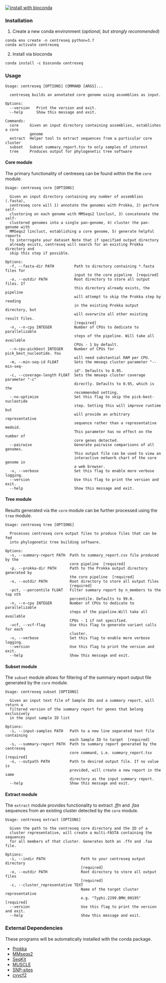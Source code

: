 [![install with bioconda](https://img.shields.io/badge/install%20with-bioconda-brightgreen.svg?style=flat)](http://bioconda.github.io/recipes/centreseq/README.html)


### Installation
1. Create a new conda environment (*optional, but strongly recommended*)

```
conda env create -n centreseq python=3.7
conda activate centreseq
```

2. Install via bioconda
```
conda install -c bioconda centreseq
```

### Usage
```
Usage: centreseq [OPTIONS] COMMAND [ARGS]...

  centreseq builds an annotated core genome using assemblies as input.

Options:
  --version   Print the version and exit.
  --help      Show this message and exit.

Commands:
  core     Given an input directory containing assemblies, establishes a core
           genome
  extract  Helper tool to extract sequences from a particular core cluster
  subset   Subset summary_report.tsv to only samples of interest
  tree     Produces output for phylogenetic tree software
```


#### Core module
The primary functionality of centreseq can be found within the the `core` module. 

```
Usage: centreseq core [OPTIONS]

  Given an input directory containing any number of assemblies (.fasta),
  centreseq core will 1) annotate the genomes with Prokka, 2) perform self-
  clustering on each genome with MMSeqs2 linclust, 3) concatenate the self-
  clustered genomes into a single pan-genome, 4) cluster the pan-genome with
  MMSeqs2 linclust, establishing a core genome, 5) generate helpful reports
  to interrogate your dataset Note that if specified output directory
  already exists, centreseq will search for an existing Prokka directory and
  skip this step if possible.

Options:
  -f, --fasta-dir PATH         Path to directory containing *.fasta files for
                               input to the core pipeline  [required]
  -o, --outdir PATH            Root directory to store all output files. If
                               this directory already exists, the pipeline
                               will attempt to skip the Prokka step by reading
                               in the existing Prokka output directory, but
                               will overwrite all other existing result files.
                               [required]
  -n, --n-cpu INTEGER          Number of CPUs to dedicate to parallelizable
                               steps of the pipeline. Will take all available
                               CPUs - 1 by default.
  --n-cpu-pickbest INTEGER     Number of CPUs for pick_best_nucleotide. You
                               will need substantial RAM per CPU.
  -m, --min-seq-id FLOAT       Sets the mmseqs cluster parameter "--min-seq-
                               id". Defaults to 0.95.
  -c, --coverage-length FLOAT  Sets the mmseqs cluster coverage parameter "-c"
                               directly. Defaults to 0.95, which is the
                               recommended setting.
  --no-optimize                Set this flag to skip the pick-best-nucleotide
                               step. Setting this will improve runtime but
                               will provide an arbitrary representative
                               sequence rather than a representative medoid.
                               This parameter has no effect on the number of
                               core genes detected.
  --pairwise                   Generate pairwise comparisons of all genomes.
                               This output file can be used to view an
                               interactive network chart of the core genome in
                               a web browser.
  -v, --verbose                Set this flag to enable more verbose logging.
  --version                    Use this flag to print the version and exit.
  --help                       Show this message and exit.

```

#### Tree module
Results generated via the `core` module can be further processed using the `tree` module.

```
Usage: centreseq tree [OPTIONS]

  Processes centreseq core output files to produce files that can be fed
  into phylogenetic tree building software.

Options:
  -s, --summary-report PATH  Path to summary_report.csv file produced by the
                             core pipeline  [required]
  -p, --prokka-dir PATH      Path to the Prokka output directory generated by
                             the core pipeline  [required]
  -o, --outdir PATH          Root directory to store all output files
                             [required]
  -pct, --percentile FLOAT   Filter summary report by n_members to the top nth
                             percentile. Defaults to 99.0.
  -n, --n-cpu INTEGER        Number of CPUs to dedicate to parallelizable
                             steps of the pipeline.Will take all available
                             CPUs - 1 if not specified.
  -vcf, --vcf-flag           Use this flag to generate variant calls for each
                             cluster.
  -v, --verbose              Set this flag to enable more verbose logging.
  --version                  Use this flag to print the version and exit.
  --help                     Show this message and exit.
```

#### Subset module
The `subset` module allows for filtering of the summary report output file 
generated by the `core` module.

```
Usage: centreseq subset [OPTIONS]

  Given an input text file of Sample IDs and a summary report, will return a
  filtered version of the summary report for genes that belong exclusively
  in the input sample ID list

Options:
  -i, --input-samples PATH   Path to a new line separated text file containing
                             each Sample ID to target  [required]
  -s, --summary-report PATH  Path to summary report generated by the centreseq
                             core command, i.e. summary_report.tsv  [required]
  -o, --outpath PATH         Path to desired output file. If no value is
                             provided, will create a new report in the same
                             directory as the input summary report.
  --help                     Show this message and exit.
```

#### Extract module
The `extract` module provides functionality to extract *.ffn* and *.faa* sequences
from an existing cluster detected by the `core` module.

```
Usage: centreseq extract [OPTIONS]

  Given the path to the centreseq core directory and the ID of a
  cluster representative, will create a multi-FASTA containing the sequences
  for all members of that cluster. Generates both an .ffn and .faa file.

Options:
  -i, --indir PATH                Path to your centreseq output directory
                                  [required]
  -o, --outdir PATH               Root directory to store all output files
                                  [required]
  -c, --cluster_representative TEXT
                                  Name of the target cluster representative
                                  e.g. "Typhi.2299.BMH_00195"  [required]
  --version                       Use this flag to print the version and exit.
  --help                          Show this message and exit.
```

### External Dependencies

These programs will be automatically installed with the conda package.

- [Prokka](https://github.com/tseemann/prokka)
- [MMseqs2](https://github.com/soedinglab/MMseqs2)
- [SeqKit](https://github.com/shenwei356/seqkit)
- [MUSCLE](https://www.drive5.com/muscle/)
- [SNP-sites](https://github.com/sanger-pathogens/snp-sites)
- [cyvcf2](https://github.com/brentp/cyvcf2)